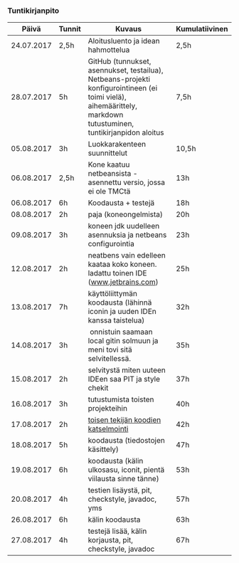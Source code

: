 ### Tuntikirjanpito
Päivä | Tunnit | Kuvaus | Kumulatiivinen
--------------- | ----- | ------ | ------
24.07.2017 | 2,5h | Aloitusluento ja idean hahmottelua | 2,5h
28.07.2017 | 5h | GitHub (tunnukset, asennukset, testailua), Netbeans-projekti konfigurointineen (ei toimi vielä), aihemäärittely, markdown tutustuminen, tuntikirjanpidon aloitus | 7,5h
05.08.2017 | 3h | Luokkarakenteen suunnittelut  | 10,5h
06.08.2017 | 2,5h | Kone kaatuu netbeansista - asennettu versio, jossa ei ole TMCtä  | 13h
06.08.2017 | 6h | Koodausta + testejä  | 18h 
08.08.2017 | 2h | paja (koneongelmista)  | 20h 
09.08.2017 | 3h | koneen jdk uudelleen asennuksia ja netbeans configurointia | 23h
12.08.2017 | 2h | neatbens vain edelleen kaataa koko koneen. ladattu toinen IDE (www.jetbrains.com) | 25h
13.08.2017 | 7h | käyttöliittymän koodausta (lähinnä iconin ja uuden IDEn kanssa taistelua) | 32h 
14.08.2017 | 3h | onnistuin saamaan local gitin solmuun ja meni tovi sitä selvitellessä. |  35h
15.08.2017 | 2h | selvitystä miten uuteen IDEen saa PIT ja style chekit | 37h
16.08.2017 | 3h | tutustumista toisten projekteihin | 40h
17.08.2017 | 2h | [toisen tekijän koodien katselmointi](https://github.com/KeremAtak/Labraharava/issues/2) | 42h
18.08.2017 | 5h | koodausta (tiedostojen käsittely) | 47h
19.08.2017 | 6h | koodausta (kälin ulkosasu, iconit, pientä viilausta sinne tänne) | 53h
20.08.2017 | 4h | testien lisäystä, pit, checkstyle, javadoc, yms | 57h
26.08.2017 | 6h | kälin koodausta | 63h
27.08.2017 | 4h | testejä lisää, kälin korjausta, pit, checkstyle, javadoc | 67h



 
